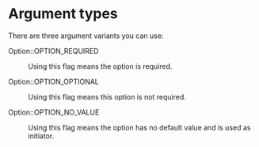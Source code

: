 # Argument types

There are three argument variants you can use:

<dl>Option::OPTION_REQUIRED</dl>
<dd>Using this flag means the option is required.</dd>

<dl>Option::OPTION_OPTIONAL</dl>
<dd>Using this flag means this option is not required.</dd>

<dl>Option::OPTION_NO_VALUE</dl>
<dd>Using this flag means the option has no default value and is used as initiator.</dd>
